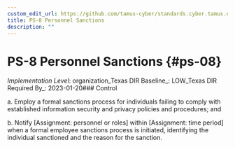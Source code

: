 ```yaml
---
custom_edit_url: https://github.com/tamus-cyber/standards.cyber.tamus.edu/tree/main/static/content/tamus.edu/TAMUS_profile.xml
title: PS-8 Personnel Sanctions
description: ""
---
```


# PS-8 Personnel Sanctions {#ps-08}

_Implementation Level_: organization_Texas DIR Baseline_: LOW_Texas DIR Required By_: 2023-01-20### Control

a. Employ a formal sanctions process for individuals failing to comply with established information security and privacy policies and procedures; and

b. Notify [Assignment: personnel or roles] within [Assignment: time period] when a formal employee sanctions process is initiated, identifying the individual sanctioned and the reason for the sanction.

